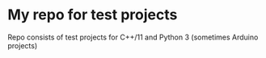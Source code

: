 # My repo for test projects
Repo consists of test projects for C++/11
and Python 3
(sometimes Arduino projects)
